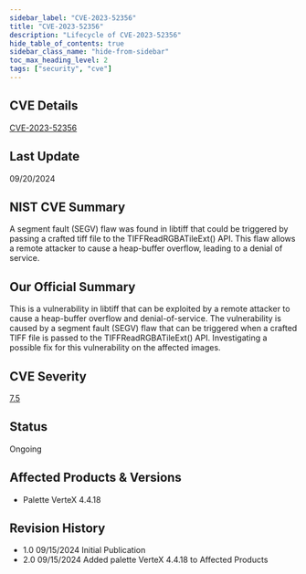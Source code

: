 ```yaml
---
sidebar_label: "CVE-2023-52356"
title: "CVE-2023-52356"
description: "Lifecycle of CVE-2023-52356"
hide_table_of_contents: true
sidebar_class_name: "hide-from-sidebar"
toc_max_heading_level: 2
tags: ["security", "cve"]
---
```


## CVE Details

[CVE-2023-52356](https://nvd.nist.gov/vuln/detail/CVE-2023-52356)

## Last Update

09/20/2024

## NIST CVE Summary

A segment fault (SEGV) flaw was found in libtiff that could be triggered by passing a crafted tiff file to the
TIFFReadRGBATileExt() API. This flaw allows a remote attacker to cause a heap-buffer overflow, leading to a denial of
service.

## Our Official Summary

This is a vulnerability in libtiff that can be exploited by a remote attacker to cause a heap-buffer overflow and denial-of-service. The vulnerability is caused by a segment
fault (SEGV) flaw that can be triggered when a crafted TIFF file is passed to the TIFFReadRGBATileExt() API. Investigating a possible fix for this vulnerability on the affected images.

## CVE Severity

[7.5](https://nvd.nist.gov/vuln/detail/CVE-2023-52356)

## Status

Ongoing

## Affected Products & Versions

- Palette VerteX 4.4.18

## Revision History

- 1.0 09/15/2024 Initial Publication
- 2.0 09/15/2024 Added palette VerteX 4.4.18 to Affected Products
